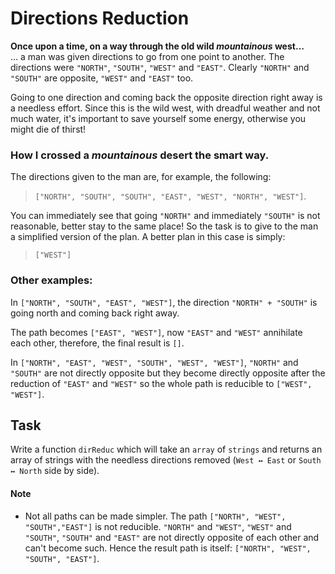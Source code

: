 # Directions Reduction
**Once upon a time, on a way through the old wild _mountainous_ west…**<br>
… a man was given directions to go from one point to another. The directions
were `"NORTH"`, `"SOUTH"`, `"WEST"` and `"EAST"`. Clearly `"NORTH"` and
`"SOUTH"` are opposite, `"WEST"` and `"EAST"` too.

Going to one direction and coming back the opposite direction right away is a
needless effort. Since this is the wild west, with dreadful weather and not much
water, it's important to save yourself some energy, otherwise you might die of
thirst!

### How I crossed a _mountainous_ desert the smart way.
The directions given to the man are, for example, the following:

> `["NORTH", "SOUTH", "SOUTH", "EAST", "WEST", "NORTH", "WEST"]`.

You can immediately see that going `"NORTH"` and immediately `"SOUTH"` is not
reasonable, better stay to the same place! So the task is to give to the man a
simplified version of the plan. A better plan in this case is simply:

> `["WEST"]`

### Other examples:
In `["NORTH", "SOUTH", "EAST", "WEST"]`, the direction `"NORTH" + "SOUTH"` is
going north and coming back right away.

The path becomes `["EAST", "WEST"]`, now `"EAST"` and `"WEST"` annihilate each
other, therefore, the final result is `[]`.

In `["NORTH", "EAST", "WEST", "SOUTH", "WEST", "WEST"]`, `"NORTH"` and `"SOUTH"`
are not directly opposite but they become directly opposite after the reduction
of `"EAST"` and `"WEST"` so the whole path is reducible to `["WEST", "WEST"]`.

## Task
Write a function `dirReduc` which will take an `array` of `strings` and returns
an array of strings with the needless directions removed (`West ↔ East` or
`South ↔ North` side by side).

#### Note
* Not all paths can be made simpler. The path
`["NORTH", "WEST", "SOUTH","EAST"]` is not reducible. `"NORTH"` and `"WEST"`,
`"WEST"` and `"SOUTH"`, `"SOUTH"` and `"EAST"` are not directly opposite of each
other and can't become such. Hence the result path is itself: 
`["NORTH", "WEST", "SOUTH", "EAST"]`.
